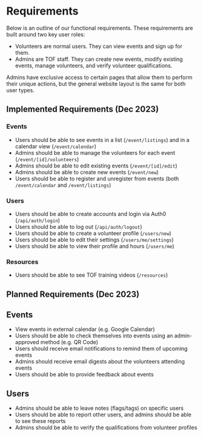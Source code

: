 # Requirements

Below is an outline of our functional requirements. These requirements are built around two key user roles:

- Volunteers are normal users. They can view events and sign up for them.
- Admins are TOF staff. They can create new events, modify existing events, manage volunteers, and verify volunteer qualifications.

Admins have exclusive access to certain pages that allow them to perform their unique actions, but the general website layout is the same for both user types.

## Implemented Requirements (Dec 2023)

### Events

- Users should be able to see events in a list (`/event/listings`) and in a calendar view (`/event/calendar`)
- Admins should be able to manage the volunteers for each event (`/event/[id]/volunteers`)
- Admins should be able to edit existing events (`/event/[id]/edit`)
- Admins should be able to create new events (`/event/new`)
- Users should be able to register and unregister from events (both `/event/calendar` and `/event/listings`)

### Users

- Users should be able to create accounts and login via Auth0 (`/api/auth/login`)
- Users should be able to log out (`/api/auth/logout`)
- Users should be able to create a volunteer profile (`/users/new`)
- Users should be able to edit their settings (`/users/me/settings`)
- Users should be able to view their profile and hours (`/users/me`)

### Resources

- Users should be able to see TOF training videos (`/resources`)

## Planned Requirements (Dec 2023)

## Events

- View events in external calendar (e.g. Google Calendar)
- Users should be able to check themselves into events using an admin-approved method (e.g. QR Code)
- Users should receive email notifications to remind them of upcoming events
- Admins should receive email digests about the volunteers attending events
- Users should be able to provide feedback about events

## Users

- Admins should be able to leave notes (flags/tags) on specific users
- Users should be able to report other users, and admins should be able to see these reports
- Admins should be able to verify the qualifications from volunteer profiles

